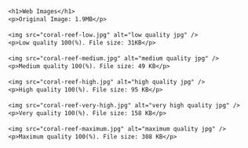 <!DOCTYPE html>
<html>
  <head>
    <meta charset="UTF-8" />
    <title>Web Images</title>
  </head>

  <body>

    <h1>Web Images</h1>
    <p>Original Image: 1.9MB</p>

    <img src="coral-reef-low.jpg" alt="low quality jpg" />
    <p>Low quality 100(%). File size: 31KB</p>

    <img src="coral-reef-medium.jpg" alt="medium quality jpg" />
    <p>Medium quality 100(%). File size: 49 KB</p>

    <img src="coral-reef-high.jpg" alt="high quality jpg" />
    <p>High quality 100(%). File size: 95 KB</p>

    <img src="coral-reef-very-high.jpg" alt="very high quality jpg" />
    <p>Very quality 100(%). File size: 158 KB</p>

    <img src="coral-reef-maximum.jpg" alt="maximum quality jpg" />
    <p>Maximum quality 100(%). File size: 308 KB</p>
    

  </body>
</html>
